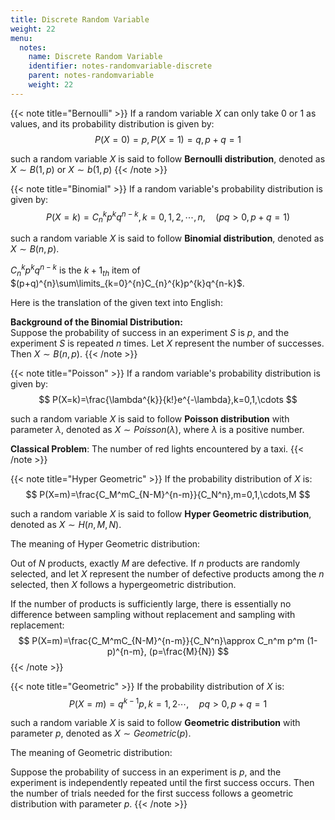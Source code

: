 ```yaml
---
title: Discrete Random Variable
weight: 22
menu:
  notes:
    name: Discrete Random Variable
    identifier: notes-randomvariable-discrete
    parent: notes-randomvariable
    weight: 22
---
```


<!-- Bernoulli -->
{{< note title="Bernoulli" >}}
If a random variable $X$ can only take $0$ or $1$ as values, and its probability distribution is given by:
$$
P(X=0)=p, P(X=1)=q, p+q=1
$$

such a random variable $X$ is said to follow **Bernoulli distribution**, denoted as $X\sim B(1,p)$ or $X\sim b(1,p)$
{{< /note >}}

<!-- Binomial -->
{{< note title="Binomial" >}}
If a random variable's probability distribution is given by:
$$
P(X=k)=C_{n}^{k}p^{k}q^{n-k},k=0,1,2,\cdots,n,\quad (pq>0, p+q=1)
$$

such a random variable $X$ is said to follow **Binomial distribution**, denoted as $X\sim B(n,p)$.

$C_{n}^{k}p^{k}q^{n-k}$ is the $k+1_{th}$ item of $(p+q)^{n}\sum\limits_{k=0}^{n}C_{n}^{k}p^{k}q^{n-k}$.

Here is the translation of the given text into English:

**Background of the Binomial Distribution:**  
Suppose the probability of success in an experiment $S$ is $p$, and the experiment $S$ is repeated $n$ times. Let $X$ represent the number of successes. Then $X\sim B(n,p)$.
{{< /note >}}


<!-- Poisson -->
{{< note title="Poisson" >}}
If a random variable's probability distribution is given by:
$$
P(X=k)=\frac{\lambda^{k}}{k!}e^{-\lambda},k=0,1,\cdots
$$

such a random variable $X$ is said to follow **Poisson distribution** with parameter $\lambda$, denoted as $X\sim Poisson(\lambda)$, where $\lambda$ is a positive number.

**Classical Problem**: The number of red lights encountered by a taxi.
{{< /note >}}


<!-- Hyper Geometric -->
{{< note title="Hyper Geometric" >}}
If the probability distribution of $X$ is:
$$
P(X=m)=\frac{C_M^mC_{N-M}^{n-m}}{C_N^n},m=0,1,\cdots,M
$$

such a random variable $X$ is said to follow **Hyper Geometric distribution**, denoted as $X\sim H(n,M,N)$.

The meaning of Hyper Geometric distribution: 

Out of $N$ products, exactly $M$ are defective. If $n$ products are randomly selected, and let $X$ represent the number of defective products among the $n$ selected, then $X$ follows a hypergeometric distribution.

If the number of products is sufficiently large, there is essentially no difference between sampling without replacement and sampling with replacement:
$$
P(X=m)=\frac{C_M^mC_{N-M}^{n-m}}{C_N^n}\approx C_n^m p^m (1-p)^{n-m}, (p=\frac{M}{N})
$$
{{< /note >}}


<!-- Geometric -->
{{< note title="Geometric" >}}
If the probability distribution of $X$ is:
$$
P(X=m)=q^{k-1}p,k=1,2\cdots,\quad pq>0,p+q=1
$$

such a random variable $X$ is said to follow **Geometric distribution** with parameter $p$, denoted as $X\sim Geometric(p)$.

The meaning of Geometric distribution: 

Suppose the probability of success in an experiment is $p$, and the experiment is independently repeated until the first success occurs. Then the number of trials needed for the first success follows a geometric distribution with parameter $p$.
{{< /note >}}